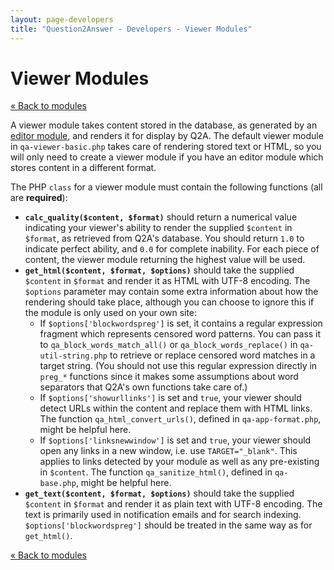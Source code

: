 ```yaml
---
layout: page-developers
title: "Question2Answer - Developers - Viewer Modules"
---
```


# Viewer Modules

[« Back to modules](/plugins/modules/)

A viewer module takes content stored in the database, as generated by an [editor module](/plugins/modules-editor/), and renders it for display by Q2A. The default viewer module in `qa-viewer-basic.php` takes care of rendering stored text or HTML, so you will only need to create a viewer module if you have an editor module which stores content in a different format.

The PHP `class` for a viewer module must contain the following functions (all are **required**):

*   **`calc_quality($content, $format)`** should return a numerical value indicating your viewer's ability to render the supplied `$content` in `$format`, as retrieved from Q2A's database. You should return `1.0` to indicate perfect ability, and `0.0` for complete inability. For each piece of content, the viewer module returning the highest value will be used.
*   **`get_html($content, $format, $options)`** should take the supplied `$content` in `$format` and render it as HTML with UTF-8 encoding. The `$options` parameter may contain some extra information about how the rendering should take place, although you can choose to ignore this if the module is only used on your own site:
    *   If `$options['blockwordspreg']` is set, it contains a regular expression fragment which represents censored word patterns. You can pass it to `qa_block_words_match_all()` or `qa_block_words_replace()` in `qa-util-string.php` to retrieve or replace censored word matches in a target string. (You should not use this regular expression directly in `preg_*` functions since it makes some assumptions about word separators that Q2A's own functions take care of.)
    *   If `$options['showurllinks']` is set and `true`, your viewer should detect URLs within the content and replace them with HTML links. The function `qa_html_convert_urls()`, defined in `qa-app-format.php`, might be helpful here.
    *   If `$options['linksnewwindow']` is set and `true`, your viewer should open any links in a new window, i.e. use `TARGET="_blank"`. This applies to links detected by your module as well as any pre-existing in `$content`. The function `qa_sanitize_html()`, defined in `qa-base.php`, might be helpful here.
*   **`get_text($content, $format, $options)`** should take the supplied `$content` in `$format` and render it as plain text with UTF-8 encoding. The text is primarily used in notification emails and for search indexing. `$options['blockwordspreg']` should be treated in the same way as for `get_html()`.

[« Back to modules](/plugins/modules/)
